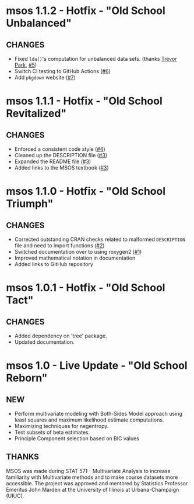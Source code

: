 # msos 1.1.2 - Hotfix - "Old School Unbalanced"

## CHANGES

- Fixed `lda()`'s computation for unbalanced data sets. (thanks [Trevor Park](https://stat.illinois.edu/directory/profile/thp2), [#5](https://github.com/coatless/msos/pull/5))
- Switch CI testing to GitHub Actions ([#6](https://github.com/coatless/msos/pull/6))
- Add `pkgdown` website ([#7](https://github.com/coatless/msos/pull/7))

# msos 1.1.1 - Hotfix - "Old School Revitalized"

## CHANGES

- Enforced a consistent code style ([#4](https://github.com/coatless/msos/pull/4))
- Cleaned up the DESCRIPTION file ([#3](https://github.com/coatless/msos/pull/4))
- Expanded the README file ([#3](https://github.com/coatless/msos/pull/4))
- Added links to the MSOS textbook ([#3](https://github.com/coatless/msos/pull/4))

# msos 1.1.0 - Hotfix - "Old School Triumph"

## CHANGES
- Corrected outstanding CRAN checks related to malformed `DESCRIPTION` file
  and need to import functions ([#2](https://github.com/coatless/msos/issues/2))
- Switched documentation over to using roxygen2 ([#1](https://github.com/coatless/msos/issues/1))
- Improved mathematical notation in documentation
- Added links to GitHub repository

# msos 1.0.1 - Hotfix - "Old School Tact"

## CHANGES
- Added dependency on 'tree' package.
- Updated documentation.

# msos 1.0 - Live Update - "Old School Reborn"

## NEW

- Perform multivariate modeling with Both-Sides Model approach using least
  squares and maximum likelihood estimate computations.
- Maximizing techniques for negentropy.
- Test subsets of beta estimates.
- Principle Component selection based on BIC values

## THANKS

MSOS was made during STAT 571 - Multivariate Analysis to increase familiarity
with Multivariate methods and to make course datasets more accessible. 
The project was approved and mentored by Statistics Professor Emeritus
John Marden at the University of Illinois at Urbana-Champaign (UIUC).